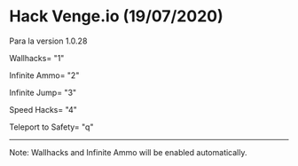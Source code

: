# Hack Venge.io (19/07/2020)

Para la version 1.0.28

Wallhacks= "1"

Infinite Ammo= "2"

Infinite Jump= "3"

Speed Hacks= "4"

Teleport to Safety= "q"

------------------------------------------------------------------------------
Note: Wallhacks and Infinite Ammo will be enabled automatically.
